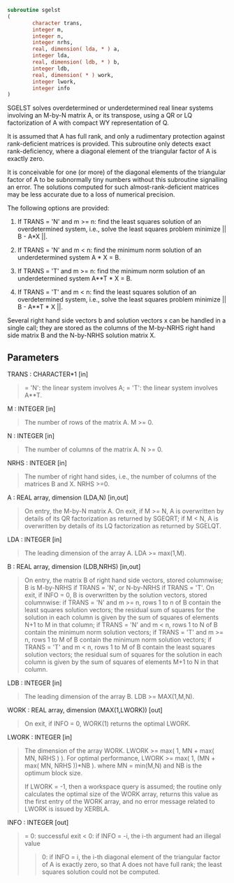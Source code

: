 ```fortran
subroutine sgelst
(
        character trans,
        integer m,
        integer n,
        integer nrhs,
        real, dimension( lda, * ) a,
        integer lda,
        real, dimension( ldb, * ) b,
        integer ldb,
        real, dimension( * ) work,
        integer lwork,
        integer info
)
```

SGELST solves overdetermined or underdetermined real linear systems
involving an M-by-N matrix A, or its transpose, using a QR or LQ
factorization of A with compact WY representation of Q.

It is assumed that A has full rank, and only a rudimentary protection
against rank-deficient matrices is provided. This subroutine only detects
exact rank-deficiency, where a diagonal element of the triangular factor
of A is exactly zero.

It is conceivable for one (or more) of the diagonal elements of the triangular
factor of A to be subnormally tiny numbers without this subroutine signalling
an error. The solutions computed for such almost-rank-deficient matrices may
be less accurate due to a loss of numerical precision.

The following options are provided:

1. If TRANS = 'N' and m >= n:  find the least squares solution of
an overdetermined system, i.e., solve the least squares problem
minimize || B - A*X ||.

2. If TRANS = 'N' and m < n:  find the minimum norm solution of
an underdetermined system A * X = B.

3. If TRANS = 'T' and m >= n:  find the minimum norm solution of
an underdetermined system A**T * X = B.

4. If TRANS = 'T' and m < n:  find the least squares solution of
an overdetermined system, i.e., solve the least squares problem
minimize || B - A**T * X ||.

Several right hand side vectors b and solution vectors x can be
handled in a single call; they are stored as the columns of the
M-by-NRHS right hand side matrix B and the N-by-NRHS solution
matrix X.

## Parameters
TRANS : CHARACTER*1 [in]
> = 'N': the linear system involves A;
> = 'T': the linear system involves A**T.

M : INTEGER [in]
> The number of rows of the matrix A.  M >= 0.

N : INTEGER [in]
> The number of columns of the matrix A.  N >= 0.

NRHS : INTEGER [in]
> The number of right hand sides, i.e., the number of
> columns of the matrices B and X. NRHS >=0.

A : REAL array, dimension (LDA,N) [in,out]
> On entry, the M-by-N matrix A.
> On exit,
> if M >= N, A is overwritten by details of its QR
> factorization as returned by SGEQRT;
> if M <  N, A is overwritten by details of its LQ
> factorization as returned by SGELQT.

LDA : INTEGER [in]
> The leading dimension of the array A.  LDA >= max(1,M).

B : REAL array, dimension (LDB,NRHS) [in,out]
> On entry, the matrix B of right hand side vectors, stored
> columnwise; B is M-by-NRHS if TRANS = 'N', or N-by-NRHS
> if TRANS = 'T'.
> On exit, if INFO = 0, B is overwritten by the solution
> vectors, stored columnwise:
> if TRANS = 'N' and m >= n, rows 1 to n of B contain the least
> squares solution vectors; the residual sum of squares for the
> solution in each column is given by the sum of squares of
> elements N+1 to M in that column;
> if TRANS = 'N' and m < n, rows 1 to N of B contain the
> minimum norm solution vectors;
> if TRANS = 'T' and m >= n, rows 1 to M of B contain the
> minimum norm solution vectors;
> if TRANS = 'T' and m < n, rows 1 to M of B contain the
> least squares solution vectors; the residual sum of squares
> for the solution in each column is given by the sum of
> squares of elements M+1 to N in that column.

LDB : INTEGER [in]
> The leading dimension of the array B. LDB >= MAX(1,M,N).

WORK : REAL array, dimension (MAX(1,LWORK)) [out]
> On exit, if INFO = 0, WORK(1) returns the optimal LWORK.

LWORK : INTEGER [in]
> The dimension of the array WORK.
> LWORK >= max( 1, MN + max( MN, NRHS ) ).
> For optimal performance,
> LWORK >= max( 1, (MN + max( MN, NRHS ))*NB ).
> where MN = min(M,N) and NB is the optimum block size.
> 
> If LWORK = -1, then a workspace query is assumed; the routine
> only calculates the optimal size of the WORK array, returns
> this value as the first entry of the WORK array, and no error
> message related to LWORK is issued by XERBLA.

INFO : INTEGER [out]
> = 0:  successful exit
> < 0:  if INFO = -i, the i-th argument had an illegal value
> > 0:  if INFO =  i, the i-th diagonal element of the
> triangular factor of A is exactly zero, so that A does not have
> full rank; the least squares solution could not be
> computed.
